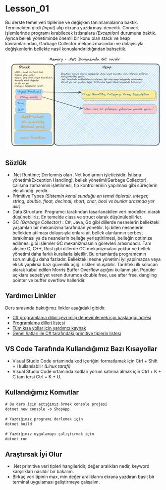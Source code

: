 # Lesson_01

Bu derste temel veri tiplerine ve değişken tanımlamalarına baktık. Terminalden girdi _(input)_ alıp ekrana yazdırmayı denedik. Convert işlemlerinde programı kırabilecek istisnalara _(Exception)_ durumuna baktık. Ayrıca bellek yönetiminde önemli bir konu olan stack ve heap kavramlarından, Garbage Collector mekanizmasından ve dolayısıyla değişkenlerin bellekte nasıl konuşlandırıldığından bahsettik.

![memory.png](memory.png)

## Sözlük

- .Net Runtime; Derlenmiş olan .Net kodlarının işleticisidir. İstisna yönetimi(Exception Handling), bellek yönetimi(Garbage Collector), çalışma zamanının işletilmesi, tip kontrollerinin yapılması gibi süreçlerin ele alındığı yerdir.
- Primitive Types _(Sistemin kendi sunduğu en temel tiplerdir. integer, string, double, float, decimal, short, char, bool vs bunlar arasında yer alır)_
- Data Structure: Programcı tarafından tasarlanabilen veri modelleri olarak düşünebiliriz. En temelde class ve struct olarak düşünülebilirler.
- GC _(Garbage Collector)_ : C#, Java, Go gibi dillerde nesnelerin bellekteki yaşamları bir mekanizma tarafından yönetilir. İşi biten nesnelerin bellekten atılması dolayısıyla onlara ait bellek alanlarının serbest bırakılması ya da nesnelerin belleğe yerleştirilmesi, belleğin optimize edilmesi gibi işlemler GC mekanizmasının görevleri arasındadır. Tam aksine C, C++, Rust gibi dillerde GC mekanizmaları yoktur ve bellek yönetimi daha farklı kurallarla işletilir. Bu ortamlarda programcının sorumluluğu daha fazladır. Bellekteki nesne yönetimi iyi yapılmazsa veya eksik yapılırsa bazı güvenlik açığı riskleri oluşabilir. Tarihteki ilk solucan olarak kabul edilen Morris Buffer Overflow açığını kullanmıştır. Popüler açıklara sebebiyet veren durumda double free, use after free, dangling pointer ve buffer overflow halleridir.

## Yardımcı Linkler

Ders sırasında baktığımız linkler aşağıdaki gibidir.

- [C# programlama dilini çevrimiçi deneyimlemek için başlangıç adresi](https://dotnet.microsoft.com/en-us/learn/dotnet/in-browser-tutorial/1)
- [Programlama dilleri listesi](https://www.tiobe.com/tiobe-index/)
- [Tüm kısa yollar için yardımcı kaynak](https://code.visualstudio.com/shortcuts/keyboard-shortcuts-windows.pdf)
- [Genel hatları ile C# tarafındaki primitive tiplerin listesi](https://learn.microsoft.com/en-us/dotnet/csharp/language-reference/builtin-types/built-in-types)

## VS Code Tarafında Kullandığımız Bazı Kısayollar

- Visual Studio Code ortamında kod içeriğini formatlamak için Ctrl + Shift + I kullanılabilir _(Linux tarafı)_
- Visual Studio Code ortamında kodları yorum satırına almak için Ctrl + K + C tam tersi Ctrl + K + U.

## Kullandığımız Komutlar

```shell
# Bu ders için açtığımız örnek console projesi
dotnet new console -o ShopApp

# Yazdığımız programı derlemek için
dotnet build

# Yazdığımız uygulamayı çalıştırmak için
dotnet run
```

## Araştırsak İyi Olur

- .Net primitive veri tipleri hangileridir, değer aralıkları nedir, keyword karşılıkları nasıldır bir bakalım.
- Birkaç veri tipinin max, min değer aralıklarını ekrana yazdıran basit bir terminal uygulaması geliştirmeye çalışalım.